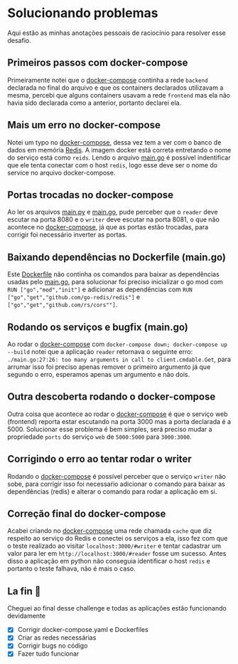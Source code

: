 # Solucionando problemas

Aqui estão as minhas anotações pessoais de raciocínio para resolver esse desafio.

## Primeiros passos com docker-compose

Primeiramente notei que o [docker-compose](./docker-compose.yaml) continha a rede `backend` declarada no final do arquivo e que os containers declarados utilizavam a mesma, percebi que alguns containers usavam a rede `frontend` mas ela não havia sido declarada como a anterior, portanto declarei ela.

## Mais um erro no docker-compose

Notei um typo no [docker-compose](./docker-compose.yaml), dessa vez tem a ver com o banco de dados em memória [Redis](https://redis.io/). A imagem docker está correta entretando o nome do serviço está como `reids`. Lendo o arquivo [main.go](./services/reader/main.go) é possível indentificar que ele tenta conectar com o host `redis`, logo esse deve ser o nome do service no arquivo docker-compose.

## Portas trocadas no docker-compose

Ao ler os arquivos [main.py](./services/writer/main.py) e [main.go](./services/reader/main.go), pude perceber que o `reader` deve escutar na porta 8080 e o `writer` deve escutar na porta 8081, o que não acontece no [docker-compose](./docker-compose.yaml), já que as portas estão trocadas, para corrigir foi necessário inverter as portas.

## Baixando dependências no Dockerfile (main.go)

Este [Dockerfile](./services/reader/Dockerfile) não continha os comandos para baixar as dependências usadas pelo [main.go](./services/reader/main.go), para solucionar foi preciso inicializar o go mod com `RUN ["go","mod","init"]` e adicionar as dependências com `RUN ["go","get","github.com/go-redis/redis"]` e `["go","get","github.com/rs/cors""]`.

## Rodando os serviços e bugfix (main.go)

Ao rodar o  [docker-compose](./docker-compose.yaml) com `docker-compose down; docker-compose up --build` notei que a aplicação `reader` retornava o seguinte erro: `./main.go:27:26: too many arguments in call to client.cmdable.Get`, para arrumar isso foi preciso apenas remover o primeiro argumento já que segundo o erro, esperamos apenas um argumento e não dois.

## Outra descoberta rodando o docker-compose

Outra coisa que acontece ao rodar o [docker-compose](docker-compose.yaml) é que o serviço web (frontend) reporta estar escutando na porta 3000 mas a porta declarada é a 5000. Solucionar esse problema é bem simples, será preciso mudar a propriedade `ports` do serviço `web` de `5000:5000` para `3000:3000`.

## Corrigindo o erro ao tentar rodar o writer

Rodando o [docker-compose](docker-compose.yaml) é possível perceber que o serviço `writer` não sobe, para corrigir isso foi necessaŕio adicionar o comando para baixar as dependências (redis) e alterar o comando para rodar a aplicação em si.

## Correção final do docker-compose

Acabei criando no [docker-compose](docker-compose.yaml) uma rede chamada `cache` que diz respeito ao serviço do Redis e conectei os serviços a ela, isso fez com que o teste realizado ao visitar `localhost:3000/#writer` e tentar cadastrar um valor para ler em `http://localhost:3000/#reader` fosse um sucesso. Antes disso a aplicação em python não conseguia identificar o host `redis` e portanto o teste falhava, não é mais o caso.

## La fin 🙌
Cheguei ao final desse challenge e todas as aplicações estão funcionando devidamente

- [x] Corrigir docker-compose.yaml e Dockerfiles
- [x] Criar as redes necessárias
- [x] Corrigir bugs no código
- [x] Fazer tudo funcionar
